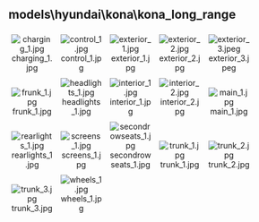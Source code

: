 ## models\hyundai\kona\kona_long_range
<div class="col" style="display: inline-block; width: 16.66%; padding: 5px; box-sizing: border-box; text-align: center;">
<img src="https://media.evkx.net/multimedia/models/hyundai/kona/kona_long_range/charging_1_xst.jpg" class="img-thumbnail" alt="charging_1.jpg">
charging_1.jpg
</div>
<div class="col" style="display: inline-block; width: 16.66%; padding: 5px; box-sizing: border-box; text-align: center;">
<img src="https://media.evkx.net/multimedia/models/hyundai/kona/kona_long_range/control_1_xst.jpg" class="img-thumbnail" alt="control_1.jpg">
control_1.jpg
</div>
<div class="col" style="display: inline-block; width: 16.66%; padding: 5px; box-sizing: border-box; text-align: center;">
<img src="https://media.evkx.net/multimedia/models/hyundai/kona/kona_long_range/exterior_1_xst.jpg" class="img-thumbnail" alt="exterior_1.jpg">
exterior_1.jpg
</div>
<div class="col" style="display: inline-block; width: 16.66%; padding: 5px; box-sizing: border-box; text-align: center;">
<img src="https://media.evkx.net/multimedia/models/hyundai/kona/kona_long_range/exterior_2_xst.jpg" class="img-thumbnail" alt="exterior_2.jpg">
exterior_2.jpg
</div>
<div class="col" style="display: inline-block; width: 16.66%; padding: 5px; box-sizing: border-box; text-align: center;">
<img src="https://media.evkx.net/multimedia/models/hyundai/kona/kona_long_range/exterior_3_xst.jpeg" class="img-thumbnail" alt="exterior_3.jpeg">
exterior_3.jpeg
</div>
<div class="col" style="display: inline-block; width: 16.66%; padding: 5px; box-sizing: border-box; text-align: center;">
<img src="https://media.evkx.net/multimedia/models/hyundai/kona/kona_long_range/frunk_1_xst.jpg" class="img-thumbnail" alt="frunk_1.jpg">
frunk_1.jpg
</div>
<div class="col" style="display: inline-block; width: 16.66%; padding: 5px; box-sizing: border-box; text-align: center;">
<img src="https://media.evkx.net/multimedia/models/hyundai/kona/kona_long_range/headlights_1_xst.jpg" class="img-thumbnail" alt="headlights_1.jpg">
headlights_1.jpg
</div>
<div class="col" style="display: inline-block; width: 16.66%; padding: 5px; box-sizing: border-box; text-align: center;">
<img src="https://media.evkx.net/multimedia/models/hyundai/kona/kona_long_range/interior_1_xst.jpg" class="img-thumbnail" alt="interior_1.jpg">
interior_1.jpg
</div>
<div class="col" style="display: inline-block; width: 16.66%; padding: 5px; box-sizing: border-box; text-align: center;">
<img src="https://media.evkx.net/multimedia/models/hyundai/kona/kona_long_range/interior_2_xst.jpg" class="img-thumbnail" alt="interior_2.jpg">
interior_2.jpg
</div>
<div class="col" style="display: inline-block; width: 16.66%; padding: 5px; box-sizing: border-box; text-align: center;">
<img src="https://media.evkx.net/multimedia/models/hyundai/kona/kona_long_range/main_1_xst.jpg" class="img-thumbnail" alt="main_1.jpg">
main_1.jpg
</div>
<div class="col" style="display: inline-block; width: 16.66%; padding: 5px; box-sizing: border-box; text-align: center;">
<img src="https://media.evkx.net/multimedia/models/hyundai/kona/kona_long_range/rearlights_1_xst.jpg" class="img-thumbnail" alt="rearlights_1.jpg">
rearlights_1.jpg
</div>
<div class="col" style="display: inline-block; width: 16.66%; padding: 5px; box-sizing: border-box; text-align: center;">
<img src="https://media.evkx.net/multimedia/models/hyundai/kona/kona_long_range/screens_1_xst.jpg" class="img-thumbnail" alt="screens_1.jpg">
screens_1.jpg
</div>
<div class="col" style="display: inline-block; width: 16.66%; padding: 5px; box-sizing: border-box; text-align: center;">
<img src="https://media.evkx.net/multimedia/models/hyundai/kona/kona_long_range/secondrowseats_1_xst.jpg" class="img-thumbnail" alt="secondrowseats_1.jpg">
secondrowseats_1.jpg
</div>
<div class="col" style="display: inline-block; width: 16.66%; padding: 5px; box-sizing: border-box; text-align: center;">
<img src="https://media.evkx.net/multimedia/models/hyundai/kona/kona_long_range/trunk_1_xst.jpg" class="img-thumbnail" alt="trunk_1.jpg">
trunk_1.jpg
</div>
<div class="col" style="display: inline-block; width: 16.66%; padding: 5px; box-sizing: border-box; text-align: center;">
<img src="https://media.evkx.net/multimedia/models/hyundai/kona/kona_long_range/trunk_2_xst.jpg" class="img-thumbnail" alt="trunk_2.jpg">
trunk_2.jpg
</div>
<div class="col" style="display: inline-block; width: 16.66%; padding: 5px; box-sizing: border-box; text-align: center;">
<img src="https://media.evkx.net/multimedia/models/hyundai/kona/kona_long_range/trunk_3_xst.jpg" class="img-thumbnail" alt="trunk_3.jpg">
trunk_3.jpg
</div>
<div class="col" style="display: inline-block; width: 16.66%; padding: 5px; box-sizing: border-box; text-align: center;">
<img src="https://media.evkx.net/multimedia/models/hyundai/kona/kona_long_range/wheels_1_xst.jpg" class="img-thumbnail" alt="wheels_1.jpg">
wheels_1.jpg
</div>
